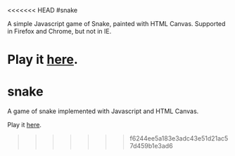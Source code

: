 <<<<<<< HEAD
#snake

A simple Javascript game of Snake, painted with HTML Canvas. Supported in Firefox and Chrome, but not in IE.

Play it [here](http://mariaxia.tumblr.com/snake).
=======
# snake

A game of snake implemented with Javascript and HTML Canvas.

Play it [here](http://www.mariaxia.tumblr.com/snake).
>>>>>>> f6244ee5a183e3adc43e51d21ac57d459b1e3ad6

